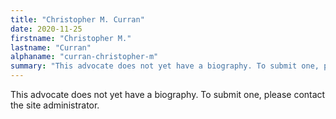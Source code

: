 ```yaml
---
title: "Christopher M. Curran"
date: 2020-11-25
firstname: "Christopher M."
lastname: "Curran"
alphaname: "curran-christopher-m"
summary: "This advocate does not yet have a biography. To submit one, please contact the site administrator."
---
```

This advocate does not yet have a biography. To submit one, please contact the site administrator.

